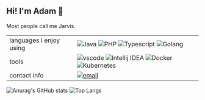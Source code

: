 <h2>Hi! I'm Adam 👋</h2>
<p>Most people call me Jarvis. </p>
<table>
<tr>
<td>
languages I enjoy using
</td>
<td>
<img alt="Java" src="https://img.shields.io/badge/-Java-696969?style=flat-square&logo=Java&logoColor=FFA500">
<img alt="PHP" src="https://img.shields.io/badge/-PHP-696969?style=flat-square&logo=PHP&logoColor=8892BF">
<img alt="Typescript" src="https://img.shields.io/badge/-Typescript-696969?style=flat-square&logo=Typescript&logoColor=3178c6">
<img alt="Golang" src="https://img.shields.io/badge/-Golang-696969?style=flat-square&logo=Go&logoColor=7fd5ea">
</td>
<tr>
<tr>
<td>
tools
</td>
<td>
<img alt="vscode" src="https://img.shields.io/badge/-VSCode-696969?style=flat-square&logo=visual-studio-code&logoColor=0078d7">
<img alt="Intellij IDEA" src="https://img.shields.io/badge/-IDEA-696969?style=flat-square&logo=intellij-idea&logoColor=fff">
<img alt="Docker" src="https://img.shields.io/badge/-Docker-696969?style=flat-square&logo=docker&logoColor=0091e2">
<img alt="Kubernetes" src="https://img.shields.io/badge/-Kubernetes-696969?style=flat-square&logo=kubernetes&logoColor=3371e3">
</td>
</tr>
<tr>
<td>contact info</td>
<td>
<a href="mailto:adam@jarvis.gg">
<img alt="email" src="https://img.shields.io/badge/Email-adam[at]jarvis[dot]gg-696969?style=flat-square&logo=microsoft-outlook&logoColor=0078d7">
</a>
</td>
</tr>
</table>

![Anurag's GitHub stats](https://github-readme-stats.vercel.app/api?username=jarvvski&count_private=true&show_icons=true&hide_border=true&theme=nord)
![Top Langs](https://github-readme-stats.vercel.app/api/top-langs/?username=jarvvski&hide=html&layout=compact&count_private=true&show_icons=true&hide_border=true&theme=nord)
